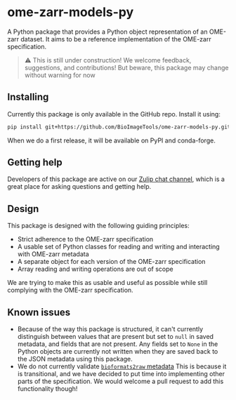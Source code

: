 # ome-zarr-models-py

A Python package that provides a Python object representation of an OME-zarr dataset.
It aims to be a reference implementation of the OME-zarr specification.

> ⚠️ This is still under construction!
> We welcome feedback, suggestions, and contributions!
> But beware, this package may change without warning for now

## Installing

Currently this package is only available in the GitHub repo.
Install it using:

```sh
pip install git+https://github.com/BioImageTools/ome-zarr-models-py.git@main
```

When we do a first release, it will be available on PyPI and conda-forge.

## Getting help

Developers of this package are active on our [Zulip chat channel](https://imagesc.zulipchat.com/#narrow/channel/469152-ome-zarr-models-py), which is a great place for asking questions and getting help.

## Design

This package is designed with the following guiding principles:

- Strict adherence to the OME-zarr specification
- A usable set of Python classes for reading and writing and interacting with OME-zarr metadata
- A separate object for each version of the OME-zarr specification
- Array reading and writing operations are out of scope

We are trying to make this as usable and useful as possible while still complying with the OME-zarr specification.

## Known issues

- Because of the way this package is structured, it can't currently distinguish
  between values that are present but set to `null` in saved metadata, and
  fields that are not present. Any fields set to `None` in the Python objects
  are currently not written when they are saved back to the JSON metadata using this package.
- We do not currently validate [`bioformats2raw` metadata](https://ngff.openmicroscopy.org/0.4/index.html#bf2raw)
  This is because it is transitional, and we have decided to put time into implementing other
  parts of the specification. We would welcome a pull request to add this functionality though!
